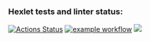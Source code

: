 ### Hexlet tests and linter status:
[![Actions Status](https://github.com/DmitriyLazarev/frontend-project-lvl3/workflows/hexlet-check/badge.svg)](https://github.com/DmitriyLazarev/frontend-project-lvl3/actions)
[![example workflow](https://github.com/DmitriyLazarev/frontend-project-lvl3/actions/workflows/analyse.yml/badge.svg)](https://github.com/DmitriyLazarev/frontend-project-lvl3/actions)
<a href="https://codeclimate.com/github/DmitriyLazarev/frontend-project-lvl3/maintainability"><img src="https://api.codeclimate.com/v1/badges/1e0e46cb24ba67c8a854/maintainability" /></a>
